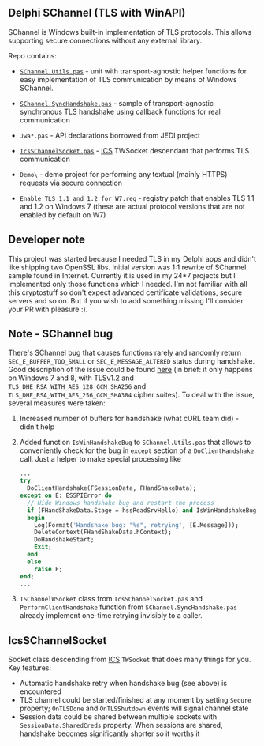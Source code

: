 Delphi SChannel (TLS with WinAPI)
---------------------------------

SChannel is Windows built-in implementation of TLS protocols. This allows supporting secure connections without any external library.

Repo contains:

- [`SChannel.Utils.pas`](https://fr0st-brutal.github.io/Delphi_SChannelTLS/docs/SChannel.Utils.html) - unit with transport-agnostic helper functions for easy implementation of TLS communication by means of Windows SChannel.
  
- [`SChannel.SyncHandshake.pas`](https://fr0st-brutal.github.io/Delphi_SChannelTLS/docs/SChannel.SyncHandshake.html) - sample of transport-agnostic synchronous TLS handshake using callback functions for real communication

- `Jwa*.pas` - API declarations borrowed from JEDI project

- [`IcsSChannelSocket.pas`](https://fr0st-brutal.github.io/Delphi_SChannelTLS/docs/IcsSChannelSocket.html) - [ICS](http://www.overbyte.eu/frame_index.html) TWSocket descendant that performs TLS communication

- `Demo\` - demo project for performing any textual (mainly HTTPS) requests via secure connection

- `Enable TLS 1.1 and 1.2 for W7.reg` - registry patch that enables TLS 1.1 and 1.2 on Windows 7 (these are actual protocol versions that are not enabled by default on W7)

Developer note
--------------

This project was started because I needed TLS in my Delphi apps and didn't like shipping two OpenSSL libs. Initial version was 1:1 rewrite of SChannel sample found in Internet. Currently it is used in my 24*7 projects but I implemented only those functions which I needed. I'm not familiar with all this cryptostuff so don't expect advanced certificate validations, secure servers and so on. But if you wish to add something missing I'll consider your PR with pleasure :).

Note - SChannel bug
-------------------

There's SChannel bug that causes functions rarely and randomly return `SEC_E_BUFFER_TOO_SMALL` or `SEC_E_MESSAGE_ALTERED` status during handshake. Good description of the issue could be found [here](https://github.com/Waffle/waffle/pull/128#issuecomment-163342222) (in brief: it only happens on Windows 7 and 8, with TLSv1.2 and `TLS_DHE_RSA_WITH_AES_128_GCM_SHA256` and `TLS_DHE_RSA_WITH_AES_256_GCM_SHA384` cipher suites). To deal with the issue, several measures were taken:

1. Increased number of buffers for handshake (what cURL team did) - didn't help
2. Added function `IsWinHandshakeBug` to `SChannel.Utils.pas` that allows to conveniently check for the bug in `except` section of a `DoClientHandshake` call. Just a helper to make special processing like

	```pascal
	...
	try
	  DoClientHandshake(FSessionData, FHandShakeData);
	except on E: ESSPIError do
	  // Hide Windows handshake bug and restart the process
	  if (FHandShakeData.Stage = hssReadSrvHello) and IsWinHandshakeBug(E.SecStatus) then
	  begin
	    Log(Format('Handshake bug: "%s", retrying', [E.Message]));
	    DeleteContext(FHandShakeData.hContext);
	    DoHandshakeStart;
	    Exit;
	  end
	  else
	    raise E;
	end;
	...
	```

3. `TSChannelWSocket` class from `IcsSChannelSocket.pas` and `PerformClientHandshake` function from `SChannel.SyncHandshake.pas` already implement one-time retrying invisibly to a caller.

IcsSChannelSocket
-------------------

Socket class descending from [ICS](http://www.overbyte.eu/frame_index.html) `TWSocket` that does many things for you. Key features:

- Automatic handshake retry when handshake bug (see above) is encountered
- TLS channel could be started/finished at any moment by setting `Secure` property; `OnTLSDone` and `OnTLSShutdown` events will signal channel state
- Session data could be shared between multiple sockets with `SessionData.SharedCreds` property. When sessions are shared, handshake becomes significantly shorter so it worths it